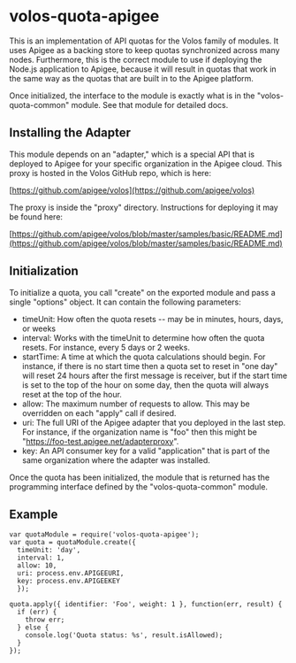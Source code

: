 # volos-quota-apigee

This is an implementation of API quotas for the Volos family of modules. It uses Apigee as a backing store
to keep quotas synchronized across many nodes. Furthermore, this is the correct module to use if
deploying the Node.js application to Apigee, because it will result in quotas that work in the same way
as the quotas that are built in to the Apigee platform.

Once initialized, the interface to the module is exactly what is in the "volos-quota-common" module. See
that module for detailed docs.

## Installing the Adapter

This module depends on an "adapter," which is a special API that is deployed to Apigee for your specific
organization in the Apigee cloud. This proxy is hosted in the Volos GitHub repo, which is here:

[https://github.com/apigee/volos](https://github.com/apigee/volos)

The proxy is inside the "proxy" directory. Instructions for deploying it may be found here:

[https://github.com/apigee/volos/blob/master/samples/basic/README.md](https://github.com/apigee/volos/blob/master/samples/basic/README.md)

## Initialization

To initialize a quota, you call "create" on the exported module and pass a single "options" object.
It can contain the following parameters:

* timeUnit: How often the quota resets -- may be in minutes, hours, days, or weeks
* interval: Works with the timeUnit to determine how often the quota resets. For instance, every 5 days or 2 weeks.
* startTime: A time at which the quota calculations should begin. For instance, if there is no start time then a
quota set to reset in "one day" will reset 24 hours after the first message is receiver, but if the start time
is set to the top of the hour on some day, then the quota will always reset at the top of the hour.
* allow: The maximum number of requests to allow. This may be overridden on each "apply" call if desired.
* uri: The full URI of the Apigee adapter that you deployed in the last step. For instance, if the organization
name is "foo" then this might be "https://foo-test.apigee.net/adapterproxy".
* key: An API consumer key for a valid "application" that is part of the same organization where the adapter
was installed.

Once the quota has been initialized, the module that is returned has the programming interface defined
by the "volos-quota-common" module.

## Example

    var quotaModule = require('volos-quota-apigee');
    var quota = quotaModule.create({
      timeUnit: 'day',
      interval: 1,
      allow: 10,
      uri: process.env.APIGEEURI,
      key: process.env.APIGEEKEY
      });

    quota.apply({ identifier: 'Foo', weight: 1 }, function(err, result) {
      if (err) {
        throw err;
      } else {
        console.log('Quota status: %s', result.isAllowed);
      }
    });
